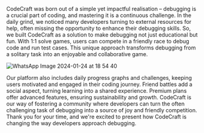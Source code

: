 CodeCraft was born out of a simple yet impactful realisation – debugging is a crucial part of coding, and mastering it is a continuous challenge. In the daily grind, we noticed many developers turning to external resources for help, often missing the opportunity to enhance their debugging skills.
So, we built CodeCraft as a solution to make debugging not just educational but fun. With 1:1 solve games, users can compete in a friendly race to debug code and run test cases. This unique approach transforms debugging from a solitary task into an enjoyable and collaborative game.

![WhatsApp Image 2024-01-24 at 18 54 40](https://github.com/itsme-Subid/diversion-2k24/assets/91966855/d3ada9b4-1c98-4027-b587-851b1f215ffb)

Our platform also includes daily progress graphs and challenges, keeping users motivated and engaged in their coding journey. Friend battles add a social aspect, turning learning into a shared experience. Premium plans offer advanced features, ensuring sustainability and growth.
CodeCraft is our way of fostering a community where developers can turn the often challenging task of debugging into a source of joy and friendly competition. Thank you for your time, and we're excited to present how CodeCraft is changing the way developers approach debugging.
